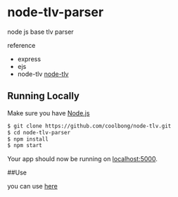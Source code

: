 # node-tlv-parser
node js base tlv parser

reference
- express
- ejs
- node-tlv [node-tlv](https://github.com/coolbong/node-tlv)

## Running Locally

Make sure you have [Node.js](http://nodejs.org/)

```sh
$ git clone https://github.com/coolbong/node-tlv.git
$ cd node-tlv-parser
$ npm install
$ npm start
```

Your app should now be running on [localhost:5000](http://localhost:5000/).


##Use

you can use [here](https://node-tlv-parser.herokuapp.com/)